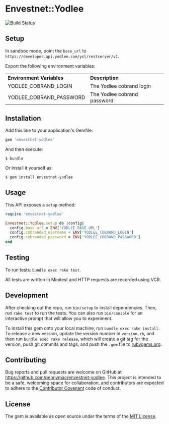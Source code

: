 # Envestnet::Yodlee
[![Build Status](https://travis-ci.com/pennymac/envestnet-yodlee.svg?token=KvBtKQs616ELBMQxp2n7&branch=master)](https://travis-ci.com/pennymac/envestnet-yodlee)

## Setup

In sandbox mode, point the ```base_url``` to ```https://developer.api.yodlee.com/ysl/restserver/v1```.

Export the following environment variables:

<table>
  <tr>
    <td><strong>Environment Variables</strong></td>
    <td><strong>Description</td>
  </tr>
  <tr>
    <td>YODLEE_COBRAND_LOGIN</td>
    <td>The Yodlee cobrand login</td>
  <tr/>
  <tr>
    <td>YODLEE_COBRAND_PASSWORD</td>
    <td>The Yodlee cobrand password</td>
  <tr/>
</table>

## Installation

Add this line to your application's Gemfile:

```ruby
gem 'envestnet-yodlee'
```

And then execute:

    $ bundle

Or install it yourself as:

    $ gem install envestnet-yodlee

## Usage

This API exposes a ```setup``` method:

``` ruby
require 'envestnet-yodlee'

Envestnet::Yodlee.setup do |config|
  config.base_url = ENV['YODLEE_BASE_URL']
  config.cobranded_username = ENV['YODLEE_COBRAND_LOGIN']
  config.cobranded_password = ENV['YODLEE_COBRAND_PASSWORD']
end
```

## Testing

To run tests: ```bundle exec rake test```.

All tests are written in Minitest and HTTP requests are recorded using VCR.

## Development

After checking out the repo, run `bin/setup` to install dependencies. Then, run `rake test` to run the tests. You can also run `bin/console` for an interactive prompt that will allow you to experiment.

To install this gem onto your local machine, run `bundle exec rake install`. To release a new version, update the version number in `version.rb`, and then run `bundle exec rake release`, which will create a git tag for the version, push git commits and tags, and push the `.gem` file to [rubygems.org](https://rubygems.org).

## Contributing

Bug reports and pull requests are welcome on GitHub at https://github.com/pennymac/envestnet-yodlee. This project is intended to be a safe, welcoming space for collaboration, and contributors are expected to adhere to the [Contributor Covenant](http://contributor-covenant.org) code of conduct.


## License

The gem is available as open source under the terms of the [MIT License](http://opensource.org/licenses/MIT).

